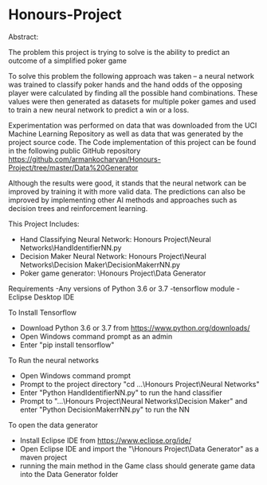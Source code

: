 # Honours-Project

Abstract:

The problem this project is trying to solve is the ability to predict an outcome of a simplified poker game 

To solve this problem the following approach was taken – a neural network was trained to classify poker hands
and the hand odds of the opposing player were calculated by finding all the possible hand combinations. 
These values were then generated as datasets for multiple poker games and used to train a new neural network to predict a win or a loss. 

Experimentation was performed on data that was downloaded from the UCI Machine Learning Repository as well as data that was generated 
by the project source code. The Code implementation of this project can be found in the following public 
GitHub repository https://github.com/armankocharyan/Honours-Project/tree/master/Data%20Generator

Although the results were good, it stands that the neural network can be improved by training it with more valid data. The predictions 
can also be improved by implementing other AI methods and approaches such as decision trees and reinforcement learning. 


This Project Includes:
- Hand Classifying Neural Network: Honours Project\Neural Networks\HandIdentifierNN.py
- Decision Maker Neural Network: Honours Project\Neural Networks\Decision Maker\DecisionMakerrNN.py
- Poker game generator: \Honours Project\Data Generator

Requirements
-Any versions of Python 3.6 or 3.7
-tensorflow module
-Eclipse Desktop IDE

To Install Tensorflow
- Download Python 3.6 or 3.7 from https://www.python.org/downloads/
- Open Windows command prompt as an admin
- Enter "pip install tensorflow"

To Run the neural networks
- Open Windows command prompt
- Prompt to the project directory "cd ...\Honours Project\Neural Networks"
- Enter "Python HandIdentifierNN.py" to run the hand classifier
- Prompt to "...\Honours Project\Neural Networks\Decision Maker" and enter "Python DecisionMakerrNN.py" to run the NN

To open the data generator
- Install Eclipse IDE from https://www.eclipse.org/ide/
- Open Eclipse IDE and import the "\Honours Project\Data Generator" as a maven project
- running the main method in the Game class should generate game data into the Data Generator folder